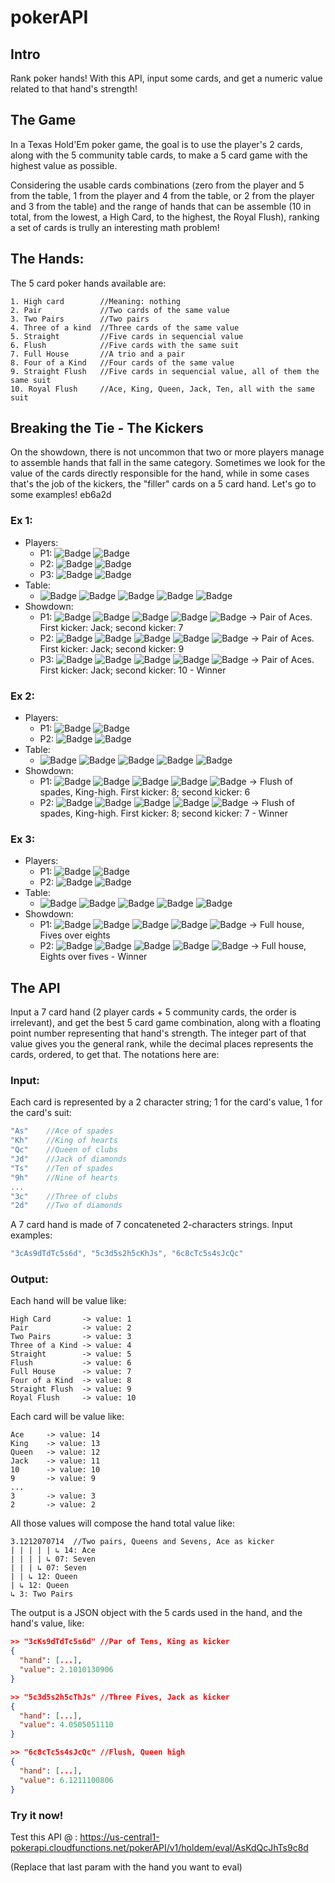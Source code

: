 # pokerAPI

## Intro
Rank poker hands! With this API, input some cards, and get a numeric value related to that hand's strength! 


## The Game
In a Texas Hold'Em poker game, the goal is to use the player's 2 cards, along with the 5 community table cards, to make a 5 card game with the highest value as possible.

Considering the usable cards combinations (zero from the player and 5 from the table, 1 from the player and 4 from the table, or 2 from the player and 3 from the table) and the range of hands that can be assemble (10 in total, from the lowest, a High Card, to the highest, the Royal Flush), ranking a set of cards is trully an interesting math problem!


## The Hands:
The 5 card poker hands available are:
```
1. High card        //Meaning: nothing
2. Pair             //Two cards of the same value
3. Two Pairs        //Two pairs
4. Three of a kind  //Three cards of the same value
5. Straight         //Five cards in sequencial value
6. Flush            //Five cards with the same suit
7. Full House       //A trio and a pair
8. Four of a Kind   //Four cards of the same value
9. Straight Flush   //Five cards in sequencial value, all of them the same suit
10. Royal Flush     //Ace, King, Queen, Jack, Ten, all with the same suit
```

## Breaking the Tie - The Kickers
On the showdown, there is not uncommon that two or more players manage to assemble hands that fall in the same category. Sometimes we look for the value of the cards directly responsible for the hand, while in some cases that's the job of the kickers, the "filler" cards on a 5 card hand. Let's go to some examples!
eb6a2d
### Ex 1:
- Players:
  - P1: ![Badge](https://img.shields.io/badge/A-♠-%23000000) ![Badge](https://img.shields.io/badge/3-♣-%230000ff)
  - P2: ![Badge](https://img.shields.io/badge/A-♥-%23ff0000) ![Badge](https://img.shields.io/badge/9-♦-%23f5b423)
  - P3: ![Badge](https://img.shields.io/badge/A-♣-%230000ff) ![Badge](https://img.shields.io/badge/10-♥-%23ff0000)
- Table:
  - ![Badge](https://img.shields.io/badge/A-♦-%23f5b423) 
  ![Badge](https://img.shields.io/badge/5-♣-%230000ff) 
  ![Badge](https://img.shields.io/badge/7-♣-%230000ff) 
  ![Badge](https://img.shields.io/badge/6-♥-%23ff0000) 
  ![Badge](https://img.shields.io/badge/J-♥-%23ff0000)
- Showdown:
  - P1: ![Badge](https://img.shields.io/badge/A-♦-%23f5b423) 
  ![Badge](https://img.shields.io/badge/A-♠-%23000000) 
  ![Badge](https://img.shields.io/badge/J-♥-%23ff0000) 
  ![Badge](https://img.shields.io/badge/7-♣-%230000ff) 
  ![Badge](https://img.shields.io/badge/6-♥-%23ff0000)   ->  Pair of Aces. First kicker: Jack; second kicker: 7
  - P2: ![Badge](https://img.shields.io/badge/A-♦-%23f5b423) 
  ![Badge](https://img.shields.io/badge/A-♥-%23ff0000) 
  ![Badge](https://img.shields.io/badge/J-♥-%23ff0000) 
  ![Badge](https://img.shields.io/badge/9-♦-%23f5b423) 
  ![Badge](https://img.shields.io/badge/7-♣-%230000ff)   ->  Pair of Aces. First kicker: Jack; second kicker: 9
  - P3: ![Badge](https://img.shields.io/badge/A-♦-%23f5b423) 
  ![Badge](https://img.shields.io/badge/A-♣-%230000ff) 
  ![Badge](https://img.shields.io/badge/J-♥-%23ff0000) 
  ![Badge](https://img.shields.io/badge/10-♥-%23ff0000) 
  ![Badge](https://img.shields.io/badge/7-♣-%230000ff)   ->  Pair of Aces. First kicker: Jack; second kicker: 10 - Winner

### Ex 2:
- Players:
  - P1: ![Badge](https://img.shields.io/badge/5-♠-%23000000) ![Badge](https://img.shields.io/badge/3-♠-%23000000) 
  - P2: ![Badge](https://img.shields.io/badge/7-♠-%23000000) ![Badge](https://img.shields.io/badge/2-♠-%23000000)
- Table: 
  - ![Badge](https://img.shields.io/badge/K-♠-%23000000) 
  ![Badge](https://img.shields.io/badge/7-♥-%23ff0000) 
  ![Badge](https://img.shields.io/badge/8-♠-%23000000) 
  ![Badge](https://img.shields.io/badge/J-♣-%230000ff) 
  ![Badge](https://img.shields.io/badge/6-♠-%23000000) 
- Showdown:
  - P1: ![Badge](https://img.shields.io/badge/K-♠-%23000000) 
  ![Badge](https://img.shields.io/badge/8-♠-%23000000) 
  ![Badge](https://img.shields.io/badge/6-♠-%23000000) 
  ![Badge](https://img.shields.io/badge/5-♠-%23000000) 
  ![Badge](https://img.shields.io/badge/3-♠-%23000000)   ->  Flush of spades, King-high. First kicker: 8; second kicker: 6
  - P2: ![Badge](https://img.shields.io/badge/K-♠-%23000000)
  ![Badge](https://img.shields.io/badge/8-♠-%23000000) 
  ![Badge](https://img.shields.io/badge/7-♠-%23000000) 
  ![Badge](https://img.shields.io/badge/6-♠-%23000000) 
  ![Badge](https://img.shields.io/badge/2-♠-%23000000)   ->  Flush of spades, King-high. First kicker: 8; second kicker: 7   - Winner

### Ex 3:
- Players:
  - P1: ![Badge](https://img.shields.io/badge/5-♣-%230000ff) ![Badge](https://img.shields.io/badge/A-♦-%23f5b423) 
  - P2: ![Badge](https://img.shields.io/badge/8-♠-%23000000) ![Badge](https://img.shields.io/badge/K-♥-%23ff0000)
- Table:
  - ![Badge](https://img.shields.io/badge/5-♠-%23000000) 
  ![Badge](https://img.shields.io/badge/5-♥-%23ff0000) 
  ![Badge](https://img.shields.io/badge/8-♦-%23f5b423) 
  ![Badge](https://img.shields.io/badge/Q-♣-%230000ff) 
  ![Badge](https://img.shields.io/badge/8-♣-%230000ff) 
- Showdown:
  - P1: ![Badge](https://img.shields.io/badge/5-♠-%23000000) 
  ![Badge](https://img.shields.io/badge/5-♥-%23ff0000) 
  ![Badge](https://img.shields.io/badge/5-♣-%230000ff) 
  ![Badge](https://img.shields.io/badge/8-♦-%23f5b423) 
  ![Badge](https://img.shields.io/badge/8-♣-%230000ff)   ->  Full house, Fives over eights
  - P2: ![Badge](https://img.shields.io/badge/8-♦-%23f5b423) 
  ![Badge](https://img.shields.io/badge/8-♣-%230000ff) 
  ![Badge](https://img.shields.io/badge/8-♠-%23000000) 
  ![Badge](https://img.shields.io/badge/5-♠-%23000000) 
  ![Badge](https://img.shields.io/badge/5-♥-%23ff0000)   ->  Full house, Eights over fives   - Winner


## The API
Input a 7 card hand (2 player cards + 5 community cards, the order is irrelevant), and get the best 5 card game combination, along with a floating point number representing that hand's strength. The integer part of that value gives you the general rank, while the decimal places represents the cards, ordered, to get that. The notations here are:

### Input:
Each card is represented by a 2 character string; 1 for the card's value, 1 for the card's suit:
```javascript
"As"    //Ace of spades
"Kh"    //King of hearts  
"Qc"    //Queen of clubs 
"Jd"    //Jack of diamonds
"Ts"    //Ten of spades
"9h"    //Nine of hearts
...
"3c"    //Three of clubs
"2d"    //Two of diamonds
```
A 7 card hand is made of 7 concateneted 2-characters strings. Input examples: 
```javascript
"3cAs9dTdTc5s6d", "5c3d5s2h5cKhJs", "6c8cTc5s4sJcQc"
```

### Output:
Each hand will be value like:
```
High Card       -> value: 1
Pair            -> value: 2
Two Pairs       -> value: 3
Three of a Kind -> value: 4
Straight        -> value: 5
Flush           -> value: 6
Full House      -> value: 7
Four of a Kind  -> value: 8
Straight Flush  -> value: 9
Royal Flush     -> value: 10
```

Each card will be value like:
```
Ace     -> value: 14
King    -> value: 13
Queen   -> value: 12
Jack    -> value: 11
10      -> value: 10
9       -> value: 9
...
3       -> value: 3
2       -> value: 2
```

All those values will compose the hand total value like:
```
3.1212070714  //Two pairs, Queens and Sevens, Ace as kicker
| | | | | ↳ 14: Ace
| | | | ↳ 07: Seven
| | | ↳ 07: Seven
| | ↳ 12: Queen
| ↳ 12: Queen
↳ 3: Two Pairs
```

The output is a JSON object with the 5 cards used in the hand, and the hand's value, like:
```JSON
>> "3cKs9dTdTc5s6d" //Par of Tens, King as kicker
{
  "hand": [...],
  "value": 2.1010130906 
}
```

```JSON
>> "5c3d5s2h5cThJs" //Three Fives, Jack as kicker
{
  "hand": [...],
  "value": 4.0505051110 
}
```

```JSON
>> "6c8cTc5s4sJcQc" //Flush, Queen high
{
  "hand": [...],
  "value": 6.1211100806 
}
```
### Try it now!
Test this API @ :
https://us-central1-pokerapi.cloudfunctions.net/pokerAPI/v1/holdem/eval/AsKdQcJhTs9c8d

(Replace that last param with the hand you want to eval)
